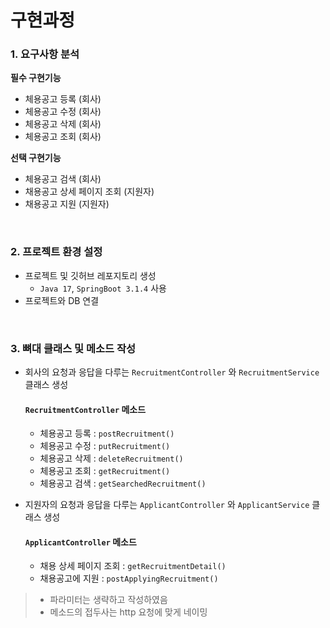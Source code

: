 # 구현과정 

### 1. 요구사항 분석
**필수 구현기능**
- 체용공고 등록 (회사)
- 체용공고 수정 (회사)
- 체용공고 삭제 (회사)
- 체용공고 조회 (회사)

**선택 구현기능**
- 체용공고 검색 (회사) 
- 채용공고 상세 페이지 조회 (지원자)
- 채용공고 지원 (지원자)

<br>

### 2. 프로젝트 환경 설정
- 프로젝트 및 깃허브 레포지토리 생성
  - `Java 17`, `SpringBoot 3.1.4` 사용
- 프로젝트와 DB 연결

<br>

### 3. 뼈대 클래스 및 메소드 작성
- 회사의 요청과 응답을 다루는 `RecruitmentController` 와 `RecruitmentService` 클래스 생성
  
  #### `RecruitmentController` 메소드
  - 체용공고 등록 : `postRecruitment()`
  - 체용공고 수정 : `putRecruitment()`
  - 체용공고 삭제 : `deleteRecruitment()`
  - 체용공고 조회 : `getRecruitment()`
  - 체용공고 검색 : `getSearchedRecruitment()`

- 지원자의 요청과 응답을 다루는 `ApplicantController` 와 `ApplicantService` 클래스 생성

  #### `ApplicantController` 메소드
  - 채용 상세 페이지 조회 : `getRecruitmentDetail()`
  - 채용공고에 지원 : `postApplyingRecruitment()`

> - 파라미터는 생략하고 작성하였음
> - 메소드의 접두사는 http 요청에 맞게 네이밍 


<br>
<br>